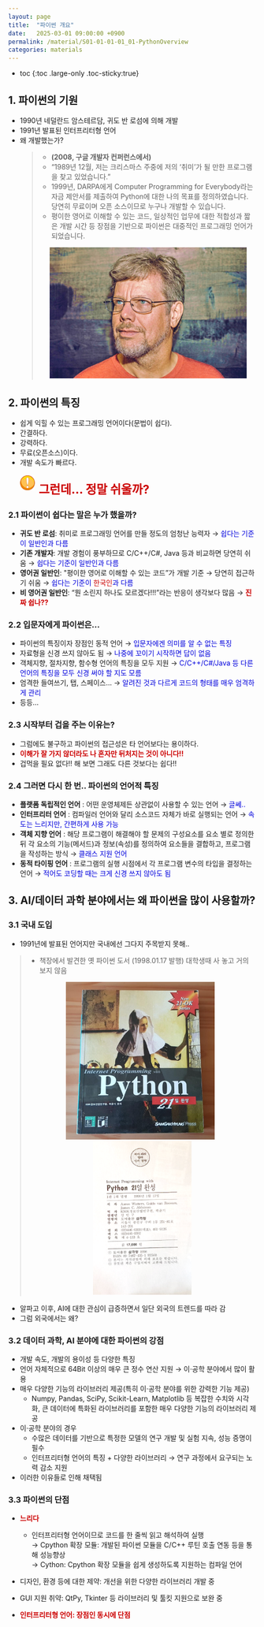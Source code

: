 ```yaml
---
layout: page
title:  "파이썬 개요"
date:   2025-03-01 09:00:00 +0900
permalink: /material/S01-01-01-01_01-PythonOverview
categories: materials
---
```

* toc
{:toc .large-only .toc-sticky:true}

## 1. 파이썬의 기원

- 1990년 네덜란드 암스테르담, 귀도 반 로섬에 의해 개발
- 1991년 발표된 인터프리터형 언어
- 왜 개발했는가?
    > - **(2008, 구글 개발자 컨퍼런스에서)**
    > - “1989년 12월, 저는 크리스마스 주중에 저의 ‘취미’가 될 만한 프로그램을 찾고 있었습니다.”
    > - 1999년, DARPA에게 Computer Programming for Everybody라는 자금 제안서를 제출하여 Python에 대한 나의 목표를 정의하였습니다. 당연히 무료이며 오픈 소스이므로 누구나 개발할 수 있습니다.
    > - 평이한 영어로 이해할 수 있는 코드, 일상적인 업무에 대한 적합성과 짧은 개발 시간 등 장점을 기반으로 파이썬은 대중적인 프로그래밍 언어가 되었습니다.
    > <p align="center"><img src="/materials/images/python/S01-01-01-01_01-001.jpg" width="400"></p>


## 2. 파이썬의 특징

- 쉽게 익힐 수 있는 프로그래밍 언어이다(문법이 쉽다).
- 간결하다.
- 강력하다.
- 무료(오픈소스)이다.
- 개발 속도가 빠르다.
<br><br>
<img src="/materials/images/Common_001.png" width="30">&nbsp;&nbsp;<span style="color: #C00; font-size:24px; vertical-align: middle;">**그런데... 정말 쉬울까?**</span>


### 2.1 파이썬이 쉽다는 말은 누가 했을까?

- **귀도 반 로섬**: 취미로 프로그래밍 언어를 만들 정도의 엄청난 능력자 → <span style="color: #00D">쉽다는 기준이 일반인과 다름</span>
- **기존 개발자**: 개발 경험이 풍부하므로 C/C++/C#, Java 등과 비교하면 당연히 쉬움 → <span style="color: #00D">쉽다는 기준이 일반인과 다름</span>
- **영어권 일반인**: "평이한 영어로 이해할 수 있는 코드”가 개발 기준 → 당연히 접근하기 쉬움 → <span style="color: #00D">쉽다는 기준이 <span style="color: #C00">한국인</span>과 다름</span>
- **비 영어권 일반인**: “뭔 소린지 하나도 모르겠다!!!”라는 반응이 생각보다 많음 → <span style="color: #C00">**진짜 쉽나??**</span>


### 2.2 입문자에게 파이썬은...

- 파이썬의 특징이자 장점인 동적 언어 → <span style="color: #00D">입문자에겐 의미를 알 수 없는 특징</span>
- 자료형을 신경 쓰지 않아도 됨 → <span style="color: #00D">나중에 꼬이기 시작하면 답이 없음</span>
- 객체지향, 절차지향, 함수형 언어의 특징을 모두 지원 → <span style="color: #00D">C/C++/C#/Java 등 다른 언어의 특징을 모두 신경 써야 할 지도 모름</span>
- 엄격한 들여쓰기, 탭, 스페이스… → <span style="color: #00D">알려진 것과 다르게 코드의 형태를 매우 엄격하게 관리</span>
- 등등…


### 2.3 시작부터 겁을 주는 이유는?

- 그럼에도 불구하고 파이썬의 접근성은 타 언어보다는 용이하다.
- <span style="color: #C00">**이해가 잘 가지 않더라도 나 혼자만 뒤처지는 것이 아니다!!**</span>
- 겁먹을 필요 없다!! 해 보면 그래도 다른 것보다는 쉽다!!


### 2.4 그러면 다시 한 번.. 파이썬의 언어적 특징

- **플랫폼 독립적인 언어** : 어떤 운영체제든 상관없이 사용할 수 있는 언어 → <span style="color: #00D">글쎄..</span>
- **인터프리터 언어** : 컴파일러 언어와 달리 소스코드 자체가 바로 실행되는 언어 → <span style="color: #00D">속도는 느리지만, 간편하게 사용 가능</span>
- **객체 지향 언어** : 해당 프로그램이 해결해야 할 문제의 구성요소를 요소 별로 정의한 뒤 각 요소의 기능(메서드)과 정보(속성)를 정의하여 요소들을 결합하고, 프로그램을 작성하는 방식 → <span style="color: #00D">클래스 지원 언어</span>
- **동적 타이핑 언어** : 프로그램의 실행 시점에서 각 프로그램 변수의 타입을 결정하는 언어 → <span style="color: #00D">적어도 코딩할 때는 크게 신경 쓰지 않아도 됨</span>


## 3. AI/데이터 과학 분야에서는 왜 파이썬을 많이 사용할까?

### 3.1 국내 도입
- 1991년에 발표된 언어지만 국내에선 그다지 주목받지 못해..
> - 책장에서 발견한 옛 파이썬 도서 (1998.01.17 발행) 대학생때 사 놓고 거의 보지 않음
> <p align="center"><img src="/materials/images/python/S01-01-01-01_01-002.jpg" width="302" height="320">&nbsp;&nbsp;<img src="/materials/images/python/S01-01-01-01_01-003.png" width="200" height="312"></p>

- 알파고 이후, AI에 대한 관심이 급증하면서 일단 외국의 트렌드를 따라 감
- 그럼 외국에서는 왜?

### 3.2 데이터 과학, AI 분야에 대한 파이썬의 강점

- 개발 속도, 개발의 용이성 등 다양한 특징
- 언어 자체적으로 64Bit 이상의 매우 큰 정수 연산 지원 → 이·공학 분야에서 많이 활용
- 매우 다양한 기능의 라이브러리 제공(특히 이·공학 분야를 위한 강력한 기능 제공)
    - Numpy, Pandas, SciPy, Scikit-Learn, Matplotlib 등 복잡한 수치와 시각화, 큰 데이터에 특화된 라이브러리를 포함한 매우 다양한 기능의 라이브러리 제공
- 이·공학 분야의 경우
    - 수많은 데이터를 기반으로 특정한 모델의 연구 개발 및 실험 지속, 성능 증명이 필수
    - 인터프리터형 언어의 특징 + 다양한 라이브러리 → 연구 과정에서 요구되는 노력 감소 지원
- 이러한 이유들로 인해 채택됨

### 3.3 파이썬의 단점

- <span style="color: #C00">**느리다**</span>
    - 인터프리터형 언어이므로 코드를 한 줄씩 읽고 해석하여 실행<br>
        → Cpython 확장 모듈: 개발된 파이썬 모듈을 C/C++ 루틴 호출 연동 등을 통해 성능향상<br>
        → Cython: Cpython 확장 모듈을 쉽게 생성하도록 지원하는 컴파일 언어
- 디자인, 환경 등에 대한 제약: 개선을 위한 다양한 라이브러리 개발 중
- GUI 지원 취약: QtPy, Tkinter 등 라이브러리 및 툴킷 지원으로 보완 중

- <span style="color: #C00">**인터프리터형 언어: 장점인 동시에 단점**</span>